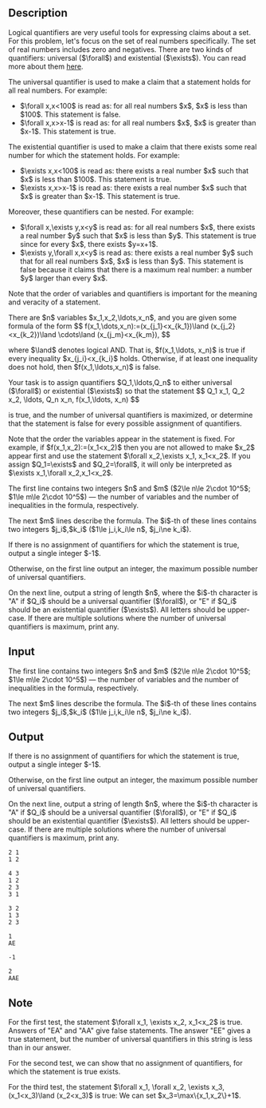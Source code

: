 ## Description

<div><p>Logical quantifiers are very useful tools for expressing claims about a set. For this problem, let's focus on the set of real numbers specifically. <span class="tex-font-style-bf">The set of real numbers includes zero and negatives.</span> There are two kinds of quantifiers: universal ($\forall$) and existential ($\exists$). You can read more about them <a href="https://en.wikipedia.org/wiki/Quantifier_(logic)">here</a>.</p><p>The universal quantifier is used to make a claim that a statement holds <span class="tex-font-style-it">for all real numbers</span>. For example:</p><ul> <li> $\forall x,x&lt;100$ is read as: for all real numbers $x$, $x$ is less than $100$. This statement is false. </li><li> $\forall x,x&gt;x-1$ is read as: for all real numbers $x$, $x$ is greater than $x-1$. This statement is true. </li></ul><p>The existential quantifier is used to make a claim that <span class="tex-font-style-it">there exists some real number</span> for which the statement holds. For example:</p><ul> <li> $\exists x,x&lt;100$ is read as: there exists a real number $x$ such that $x$ is less than $100$. This statement is true. </li><li> $\exists x,x&gt;x-1$ is read as: there exists a real number $x$ such that $x$ is greater than $x-1$. This statement is true. </li></ul><p>Moreover, these quantifiers can be nested. For example:</p><ul> <li> $\forall x,\exists y,x&lt;y$ is read as: for all real numbers $x$, there exists a real number $y$ such that $x$ is less than $y$. This statement is true since for every $x$, there exists $y=x+1$. </li><li> $\exists y,\forall x,x&lt;y$ is read as: there exists a real number $y$ such that for all real numbers $x$, $x$ is less than $y$. This statement is false because it claims that there is a maximum real number: a number $y$ larger than every $x$. </li></ul><p><span class="tex-font-style-bf">Note that the order of variables and quantifiers is important for the meaning and veracity of a statement.</span></p><p>There are $n$ variables $x_1,x_2,\ldots,x_n$, and you are given some formula of the form $$ f(x_1,\dots,x_n):=(x_{j_1}&lt;x_{k_1})\land (x_{j_2}&lt;x_{k_2})\land \cdots\land (x_{j_m}&lt;x_{k_m}), $$</p><p>where $\land$ denotes logical AND. That is, $f(x_1,\ldots, x_n)$ is true if every inequality $x_{j_i}&lt;x_{k_i}$ holds. Otherwise, if at least one inequality does not hold, then $f(x_1,\ldots,x_n)$ is false.</p><p>Your task is to assign quantifiers $Q_1,\ldots,Q_n$ to either universal ($\forall$) or existential ($\exists$) so that the statement $$ Q_1 x_1, Q_2 x_2, \ldots, Q_n x_n, f(x_1,\ldots, x_n) $$</p><p>is true, and <span class="tex-font-style-bf">the number of universal quantifiers is maximized</span>, or determine that the statement is false for every possible assignment of quantifiers.</p><p><span class="tex-font-style-bf">Note that the order the variables appear in the statement is fixed.</span> For example, if $f(x_1,x_2):=(x_1&lt;x_2)$ then you are not allowed to make $x_2$ appear first and use the statement $\forall x_2,\exists x_1, x_1&lt;x_2$. If you assign $Q_1=\exists$ and $Q_2=\forall$, it will <span class="tex-font-style-bf">only</span> be interpreted as $\exists x_1,\forall x_2,x_1&lt;x_2$.</p></div><div class="input-specification"><p>The first line contains two integers $n$ and $m$ ($2\le n\le 2\cdot 10^5$; $1\le m\le 2\cdot 10^5$)&nbsp;— the number of variables and the number of inequalities in the formula, respectively.</p><p>The next $m$ lines describe the formula. The $i$-th of these lines contains two integers $j_i$,$k_i$ ($1\le j_i,k_i\le n$, $j_i\ne k_i$).</p></div><div class="output-specification"><p>If there is no assignment of quantifiers for which the statement is true, output a single integer $-1$.</p><p>Otherwise, on the first line output an integer, the maximum possible number of universal quantifiers.</p><p>On the next line, output a string of length $n$, where the $i$-th character is "<span class="tex-font-style-tt">A</span>" if $Q_i$ should be a universal quantifier ($\forall$), or "<span class="tex-font-style-tt">E</span>" if $Q_i$ should be an existential quantifier ($\exists$). All letters should be upper-case. If there are multiple solutions where the number of universal quantifiers is maximum, print any.</p></div>

## Input

<p>The first line contains two integers $n$ and $m$ ($2\le n\le 2\cdot 10^5$; $1\le m\le 2\cdot 10^5$)&nbsp;— the number of variables and the number of inequalities in the formula, respectively.</p><p>The next $m$ lines describe the formula. The $i$-th of these lines contains two integers $j_i$,$k_i$ ($1\le j_i,k_i\le n$, $j_i\ne k_i$).</p>

## Output

<p>If there is no assignment of quantifiers for which the statement is true, output a single integer $-1$.</p><p>Otherwise, on the first line output an integer, the maximum possible number of universal quantifiers.</p><p>On the next line, output a string of length $n$, where the $i$-th character is "<span class="tex-font-style-tt">A</span>" if $Q_i$ should be a universal quantifier ($\forall$), or "<span class="tex-font-style-tt">E</span>" if $Q_i$ should be an existential quantifier ($\exists$). All letters should be upper-case. If there are multiple solutions where the number of universal quantifiers is maximum, print any.</p>





```input1
2 1
1 2
```




```input2
4 3
1 2
2 3
3 1
```




```input3
3 2
1 3
2 3
```




```output1
1
AE
```




```output2
-1
```




```output3
2
AAE
```



## Note

<p>For the first test, the statement $\forall x_1, \exists x_2, x_1&lt;x_2$ is true. Answers of "<span class="tex-font-style-tt">EA</span>" and "<span class="tex-font-style-tt">AA</span>" give false statements. The answer "<span class="tex-font-style-tt">EE</span>" gives a true statement, but the number of universal quantifiers in this string is less than in our answer.</p><p>For the second test, we can show that no assignment of quantifiers, for which the statement is true exists.</p><p>For the third test, the statement $\forall x_1, \forall x_2, \exists x_3, (x_1&lt;x_3)\land (x_2&lt;x_3)$ is true: We can set $x_3=\max\{x_1,x_2\}+1$.</p>
